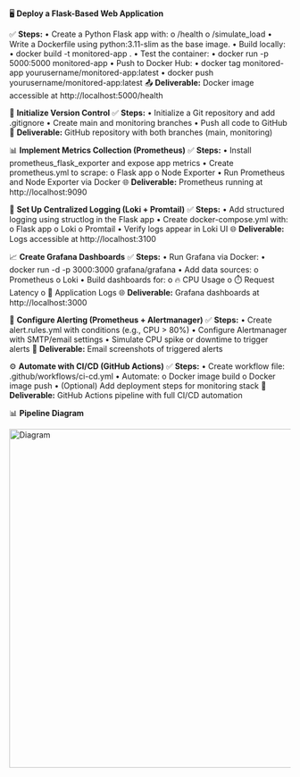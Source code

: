 🖥️ **Deploy a Flask-Based Web Application**

✅ **Steps:**
•	Create a Python Flask app with:
o	/health
o	/simulate_load
•	Write a Dockerfile using python:3.11-slim as the base image.
•	Build locally:
•	docker build -t monitored-app .
•	Test the container:
•	docker run -p 5000:5000 monitored-app
•	Push to Docker Hub:
•	docker tag monitored-app yourusername/monitored-app:latest
•	docker push yourusername/monitored-app:latest
📤 **Deliverable:** Docker image accessible at http://localhost:5000/health

🧾 **Initialize Version Control**
✅ **Steps:**
•	Initialize a Git repository and add .gitignore
•	Create main and monitoring branches
•	Push all code to GitHub
🔗 **Deliverable:** GitHub repository with both branches (main, monitoring)

📊 **Implement Metrics Collection (Prometheus)**
✅ **Steps:**
•	Install prometheus_flask_exporter and expose app metrics
•	Create prometheus.yml to scrape:
o	Flask app
o	Node Exporter
•	Run Prometheus and Node Exporter via Docker
🌐 **Deliverable:** Prometheus running at http://localhost:9090

📁 **Set Up Centralized Logging (Loki + Promtail)**
✅ **Steps:**
•	Add structured logging using structlog in the Flask app
•	Create docker-compose.yml with:
o	Flask app
o	Loki
o	Promtail
•	Verify logs appear in Loki UI
🌐 **Deliverable:** Logs accessible at http://localhost:3100

📈 **Create Grafana Dashboards**
✅ **Steps:**
•	Run Grafana via Docker:
•	docker run -d -p 3000:3000 grafana/grafana
•	Add data sources:
o	Prometheus
o	Loki
•	Build dashboards for:
o	🔥 CPU Usage
o	⏱️ Request Latency
o	📄 Application Logs
🌐 **Deliverable:** Grafana dashboards at http://localhost:3000

🚨 **Configure Alerting (Prometheus + Alertmanager)**
✅ **Steps:**
•	Create alert.rules.yml with conditions (e.g., CPU > 80%)
•	Configure Alertmanager with SMTP/email settings
•	Simulate CPU spike or downtime to trigger alerts
📩 **Deliverable:** Email screenshots of triggered alerts

⚙️ **Automate with CI/CD (GitHub Actions)**
✅ **Steps:**
•	Create workflow file: .github/workflows/ci-cd.yml
•	Automate:
o	Docker image build
o	Docker image push
•	(Optional) Add deployment steps for monitoring stack
🔁 **Deliverable:** GitHub Actions pipeline with full CI/CD automation

📊 **Pipeline Diagram**

<img width="1518" height="607" alt="Diagram" src="https://github.com/user-attachments/assets/cc87491e-fbf2-4b4c-a9ea-f8ad30dbc0c5" />





